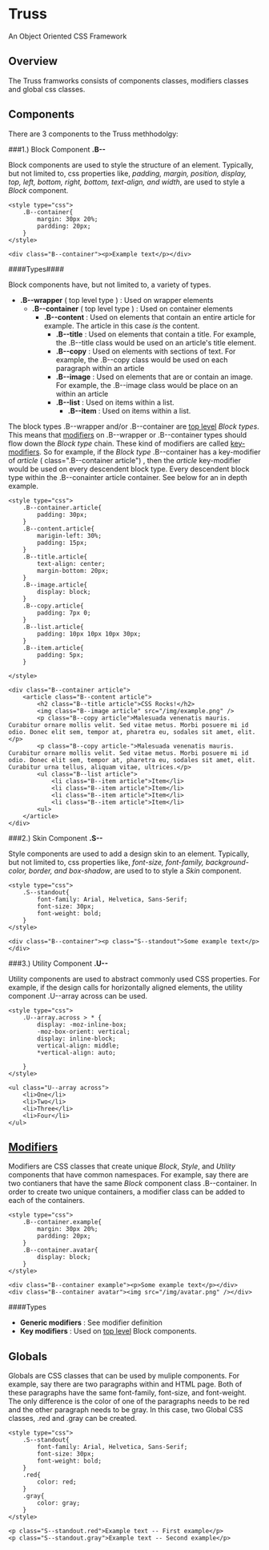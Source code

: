 Truss
=====

An Object Oriented CSS Framework

Overview
--------

The Truss framworks consists of components classes, modifiers classes and global css classes.

Components
----------

There are 3 components to the Truss methhodolgy:

###1.) Block Component **.B--**

Block components are used to style the structure of an element.  Typically, but not limited to, css properties like, *padding, margin, position, display, top, left, bottom, right, bottom, text-align, and width*, are used to style a *Block* component.

	<style type="css">
		.B--container{
			margin: 30px 20%;
			pardding: 20px;
		}
	</style>

	<div class="B--container"><p>Example text</p></div>


####Types####

Block components have, but not limited to, a variety of types.

- **.B--wrapper** ( top level type ) : Used on wrapper elements
	- **.B--container** ( top level type ) : Used on container elements 
		- **.B--content** : Used on elements that contain an entire article for example.  The article in this case *is*  the content.
			- **.B--title** : Used on elements that contain a title. For example, the .B--title class would be used on an article's title element.
			- **.B--copy** : Used on elements with sections of text.  For example, the .B--copy class would be used on each paragraph within an article  
			- **.B--image** : Used on elements that are or contain an image.  For example, the .B--image class would be place on an <img> within an article
			- **.B--list** :  Used on items within a list.
				- **.B--item** :  Used on items within a list.

The block types .B--wrapper and/or .B--container are <a href="top-level">top level</a> *Block types*.  This means that [modifiers](#modifiers) on .B--wrapper or .B--container types should flow down the *Block type*  chain. These kind of modifiers are called [key-modifiers](#key-modifiers). So for example, if the *Block type* .B--container has a key-modifier of *article*  ( class=".B--container article") , then the *article* key-modifier would be used on every descendent block type.  Every descendent block type within the .B--conainter article container.  See below for an in depth example. 

	<style type="css">
		.B--container.article{
			padding: 30px;
		}
		.B--content.article{
			marigin-left: 30%;
			padding: 15px;
		}
		.B--title.article{
			text-align: center;
			margin-bottom: 20px;
		}
		.B--image.article{
			display: block;
		}
		.B--copy.article{
			padding: 7px 0;
		}
		.B--list.article{
			padding: 10px 10px 10px 30px;
		}
		.B--item.article{
			padding: 5px;
		}

	</style>

	<div class="B--container article">
		<article class="B--content article">
			<h2 class="B--title article">CSS Rocks!</h2>
			<img class="B--image article" src="/img/example.png" />
			<p class="B--copy article">Malesuada venenatis mauris. Curabitur ornare mollis velit. Sed vitae metus. Morbi posuere mi id odio. Donec elit sem, tempor at, pharetra eu, sodales sit amet, elit.</p>
			<p class="B--copy article-">Malesuada venenatis mauris. Curabitur ornare mollis velit. Sed vitae metus. Morbi posuere mi id odio. Donec elit sem, tempor at, pharetra eu, sodales sit amet, elit.  Curabitur urna tellus, aliquam vitae, ultrices.</p>  
			<ul class="B--list article">
				<li class="B--item article">Item</li>
				<li class="B--item article">Item</li>
				<li class="B--item article">Item</li>
				<li class="B--item article">Item</li>
			<ul>
		</article>
	</div>	


###2.) Skin Component **.S--**

Style components are used to add a design skin to an element.  Typically, but not limited to, css properties like, *font-size, font-family, background-color, border, and box-shadow*, are used to to style a *Skin* component.


	<style type="css">
		.S--standout{
			font-family: Arial, Helvetica, Sans-Serif;
			font-size: 30px;	
			font-weight: bold;
		}
	</style>

	<div class="B--container"><p class="S--standout">Some example text</p></div>


###3.) Utility Component **.U--**

Utility components are used to abstract commonly used CSS properties.  For example, if the design calls for horizontally aligned elements, the utility component .U--array across can be used.


	<style type="css">
		.U--array.across > * {
			display: -moz-inline-box;
			-moz-box-orient: vertical;
			display: inline-block;
			vertical-align: middle;
			*vertical-align: auto;

		}
	</style>
	
	<ul class="U--array across">
		<li>One</li>
		<li>Two</li>
		<li>Three</li>
		<li>Four</li>
	</ul>


<a href="#modifier">Modifiers</a>
---------------------------------

Modifiers are CSS classes that create unique *Block*, *Style*, and *Utility* components that have common namespaces. For example, say there are two contianers that have the same *Block* component class .B--container.  In order to create two unique containers, a modifier class can be added to each of the containers. 


	<style type="css">
		.B--container.example{
			margin: 30px 20%;
			pardding: 20px;
		}
		.B--container.avatar{
			display: block;
		}
	</style>

	<div class="B--container example"><p>Some example text</p></div>
	<div class="B--container avatar"><img src="/img/avatar.png" /></div>

####Types

- **Generic modifiers** : See modifier definition
- **Key modifiers** : Used on [top level](#top-level) Block components. 


Globals
-------

Globals are CSS classes that can be used by muliple components.  For example, say there are two paragraphs within and HTML page.  Both of these paragraphs have the same font-family, font-size, and font-weight.  The only difference is the color of one of the paragraphs needs to be  red and the other paragraph needs to be gray.  In this case, two Global CSS classes, .red and .gray can be created. 

	<style type="css">
		.S--standout{
			font-family: Arial, Helvetica, Sans-Serif;
			font-size: 30px;	
			font-weight: bold;
		}
		.red{
			color: red;
		}
		.gray{
			color: gray;
		}
	</style>

	<p class="S--standout.red">Example text -- First example</p>
	<p class="S--standout.gray">Example text -- Second example</p>

